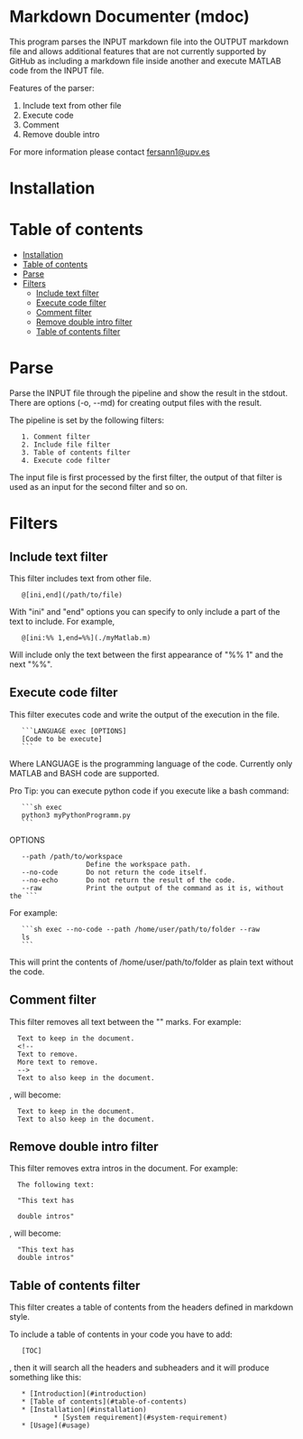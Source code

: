 Markdown Documenter (mdoc)
==========================

  This program parses the INPUT markdown file into the OUTPUT markdown file
  and allows additional features that are not currently supported by GitHub
  as including a markdown file inside another and execute MATLAB code from
  the INPUT file.

  Features of the parser:
  1. Include text from other file
  2. Execute code
  3. Comment
  4. Remove double intro


For more information please contact fersann1@upv.es

# Installation


# Table of contents

* [Installation](#installation)
* [Table of contents](#table-of-contents)
* [Parse](#parse)
* [Filters](#filters)
	* [Include text filter](#include-text-filter)
	* [Execute code filter](#execute-code-filter)
	* [Comment filter](#comment-filter)
	* [Remove double intro filter](#remove-double-intro-filter)
	* [Table of contents filter](#table-of-contents-filter)


# Parse

  Parse the INPUT file through the pipeline and show the result in the
  stdout. There are options (-o, --md) for creating output  files with the
  result.

  The pipeline is set by the following filters:

       1. Comment filter
       2. Include file filter
       3. Table of contents filter
       4. Execute code filter

  The input file is first processed by the first filter, the output of that
  filter is used as an input for the second filter and so on.


# Filters

## Include text filter

  This filter includes text from other file.

       @[ini,end](/path/to/file)

  With "ini" and "end" options you can specify to only include a part of the
  text to include. For example,

       @[ini:%% 1,end=%%](./myMatlab.m)

  Will include only the text between the first appearance of "%% 1" and the
  next "%%".

## Execute code filter

  This filter executes code and write the output of the execution in the
  file.

       ```LANGUAGE exec [OPTIONS]
       [Code to be execute]
       ```

  Where LANGUAGE is the programming language of the code. Currently only
  MATLAB and BASH code are supported.

  Pro Tip: you can execute python code if you execute like a bash command:

       ```sh exec
       python3 myPythonProgramm.py
       ```

  OPTIONS

       --path /path/to/workspace 
                       Define the workspace path.
       --no-code       Do not return the code itself.
       --no-echo       Do not return the result of the code.
       --raw           Print the output of the command as it is, without the ```

  For example:

       ```sh exec --no-code --path /home/user/path/to/folder --raw
       ls
       ```

  This will print the contents of /home/user/path/to/folder as plain text
  without the code.


## Comment filter

  This filter removes all text between the "<!--" and "-->" marks. For
  example:

      Text to keep in the document.
      <!--
      Text to remove.
      More text to remove.
      -->
      Text to also keep in the document.

  , will become:

      Text to keep in the document.
      Text to also keep in the document.

## Remove double intro filter

  This filter removes extra intros in the document. For example:

      The following text:

      "This text has

      double intros"

  , will become:

      "This text has
      double intros"

## Table of contents filter

  This filter creates a table of contents from the headers defined in
  markdown style.

  To include a table of contents in your code you have to add:

       [TOC]

  , then it will search all the headers and subheaders and it will produce
  something like this:

       * [Introduction](#introduction)
       * [Table of contents](#table-of-contents)
       * [Installation](#installation)
               * [System requirement](#system-requirement)
       * [Usage](#usage)
